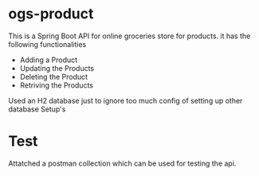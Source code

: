 # ogs-product

This is a Spring Boot API for online groceries store for products. it has the following functionalities
- Adding a Product
- Updating the Products
- Deleting the Product
- Retriving the Products

Used an H2 database just to ignore too much config of setting up other database Setup's

# Test
Attatched a postman collection which can be used for testing the api.
